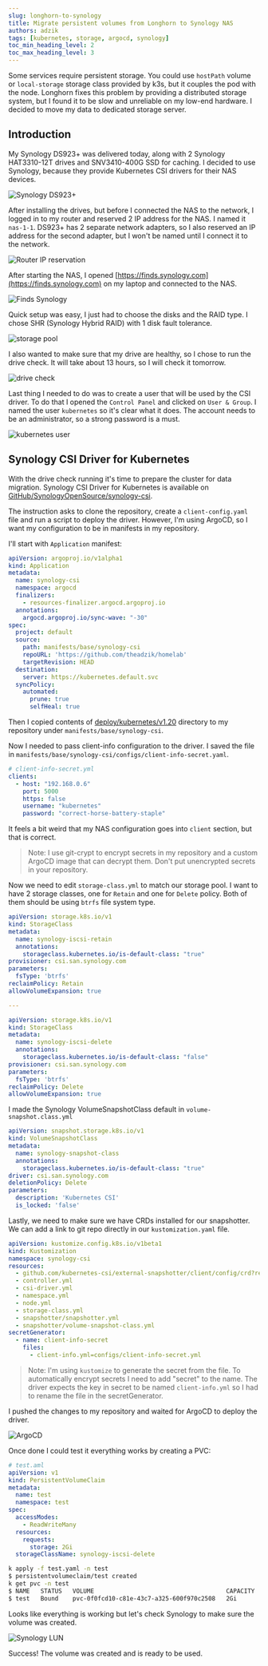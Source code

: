 ```yaml
---
slug: longhorn-to-synology
title: Migrate persistent volumes from Longhorn to Synology NAS
authors: adzik
tags: [kubernetes, storage, argocd, synology]
toc_min_heading_level: 2
toc_max_heading_level: 3
---
```


Some services require persistent storage. You could use `hostPath` volume
or `local-storage` storage class provided by k3s,
but it couples the pod with the node.
Longhorn fixes this problem by providing a distributed storage system,
but I found it to be slow and unreliable on my low-end hardware.
I decided to move my data to dedicated storage server.

<!-- truncate -->

## Introduction

My Synology DS923+ was delivered today, along with 2 Synology HAT3310-12T drives and SNV3410-400G SSD for caching.
I decided to use Synology, because they provide Kubernetes CSI drivers for their NAS devices.

![Synology DS923+](./nas.webp)

After installing the drives, but before I connected the NAS to the network, I logged in to my router
and reserved 2 IP address for the NAS. I named it `nas-1-1`. DS923+ has 2 separate network adapters, so I also
reserved an IP address for the second adapter, but I won't be named until I connect it to the network.

![Router IP reservation](./dhcp.webp)

After starting the NAS, I opened [https://finds.synology.com](https://finds.synology.com)
on my laptop and connected to the NAS.

![Finds Synology](./finds.webp)

Quick setup was easy, I just had to choose the disks and the RAID type.
I chose SHR (Synology Hybrid RAID) with 1 disk fault tolerance.

![storage pool](./storage-pool.webp)

I also wanted to make sure that my drive are healthy,
so I chose to run the drive check. It will take about 13 hours, so I will check it tomorrow.

![drive check](./drive-check.webp)

Last thing I needed to do was to create a user that will be used by the CSI driver.
To do that I opened the `Control Panel` and clicked on `User & Group`.
I named the user `kubernetes` so it's clear what it does.
The account needs to be an administrator, so a strong password is a must.

![kubernetes user](./kubernetes-user.webp)

## Synology CSI Driver for Kubernetes

With the drive check running it's time to prepare the cluster for data migration.
Synology CSI Driver for Kubernetes is available
on [GitHub/SynologyOpenSource/synology-csi](https://github.com/SynologyOpenSource/synology-csi).

The instruction asks to clone the repository, create a `client-config.yaml` file and run a script to
deploy the driver.
However, I'm using ArgoCD, so I want my configuration to be in manifests in my repository.

I'll start with `Application` manifest:

```yaml
apiVersion: argoproj.io/v1alpha1
kind: Application
metadata:
  name: synology-csi
  namespace: argocd
  finalizers:
    - resources-finalizer.argocd.argoproj.io
  annotations:
    argocd.argoproj.io/sync-wave: "-30"
spec:
  project: default
  source:
    path: manifests/base/synology-csi
    repoURL: 'https://github.com/theadzik/homelab'
    targetRevision: HEAD
  destination:
    server: https://kubernetes.default.svc
  syncPolicy:
    automated:
      prune: true
      selfHeal: true
```

Then I copied contents of [deploy/kubernetes/v1.20](https://github.com/SynologyOpenSource/synology-csi/tree/main/deploy/kubernetes/v1.20)
directory to my repository under `manifests/base/synology-csi`.

Now I needed to pass client-info configuration to the driver.
I saved the file in `manifests/base/synology-csi/configs/client-info-secret.yaml`.

```yaml
# client-info-secret.yml
clients:
  - host: "192.168.0.6"
    port: 5000
    https: false
    username: "kubernetes"
    password: "correct-horse-battery-staple"
```

It feels a bit weird that my NAS configuration goes into `client` section, but that is correct.

> Note: I use git-crypt to encrypt secrets in my repository and a custom ArgoCD image that can decrypt them.
> Don't put unencrypted secrets in your repository.

Now we need to edit `storage-class.yml` to match our storage pool.
I want to have 2 storage classes, one for `Retain` and one for `Delete` policy.
Both of them should be using `btrfs` file system type.

```yaml
apiVersion: storage.k8s.io/v1
kind: StorageClass
metadata:
  name: synology-iscsi-retain
  annotations:
    storageclass.kubernetes.io/is-default-class: "true"
provisioner: csi.san.synology.com
parameters:
  fsType: 'btrfs'
reclaimPolicy: Retain
allowVolumeExpansion: true

---

apiVersion: storage.k8s.io/v1
kind: StorageClass
metadata:
  name: synology-iscsi-delete
  annotations:
    storageclass.kubernetes.io/is-default-class: "false"
provisioner: csi.san.synology.com
parameters:
  fsType: 'btrfs'
reclaimPolicy: Delete
allowVolumeExpansion: true
```

I made the Synology VolumeSnapshotClass default in `volume-snapshot.class.yml`

```yaml
apiVersion: snapshot.storage.k8s.io/v1
kind: VolumeSnapshotClass
metadata:
  name: synology-snapshot-class
  annotations:
    storageclass.kubernetes.io/is-default-class: "true"
driver: csi.san.synology.com
deletionPolicy: Delete
parameters:
  description: 'Kubernetes CSI'
  is_locked: 'false'
```

Lastly, we need to make sure we have CRDs installed for our snapshotter.
We can add a link to git repo directly in our `kustomization.yaml` file.

```yaml
apiVersion: kustomize.config.k8s.io/v1beta1
kind: Kustomization
namespace: synology-csi
resources:
  - github.com/kubernetes-csi/external-snapshotter/client/config/crd?ref=v8.2.0
  - controller.yml
  - csi-driver.yml
  - namespace.yml
  - node.yml
  - storage-class.yml
  - snapshotter/snapshotter.yml
  - snapshotter/volume-snapshot-class.yml
secretGenerator:
  - name: client-info-secret
    files:
      - client-info.yml=configs/client-info-secret.yml
```

> Note: I'm using `kustomize` to generate the secret from the file.
> To automatically encrypt secrets I need to add "secret" to the name.
> The driver expects the key in secret to be named `client-info.yml` so I had to
> rename the file in the secretGenerator.

I pushed the changes to my repository and waited for ArgoCD to deploy the driver.

![ArgoCD](./argocd.webp)

Once done I could test it everything works by creating a PVC:

```yaml
# test.aml
apiVersion: v1
kind: PersistentVolumeClaim
metadata:
  name: test
  namespace: test
spec:
  accessModes:
    - ReadWriteMany
  resources:
    requests:
      storage: 2Gi
  storageClassName: synology-iscsi-delete
```

```bash
k apply -f test.yaml -n test
$ persistentvolumeclaim/test created
k get pvc -n test
$ NAME   STATUS   VOLUME                                     CAPACITY   ACCESS MODES   STORAGECLASS            VOLUMEATTRIBUTESCLASS   AGE
$ test   Bound    pvc-0f0fcd10-c81e-43c7-a325-600f970c2508   2Gi        RWX            synology-iscsi-retain   <unset>                 73s
```

Looks like everything is working but let's check Synology to make sure
the volume was created.

![Synology LUN](synology-lun.webp)

Success! The volume was created and is ready to be used.
